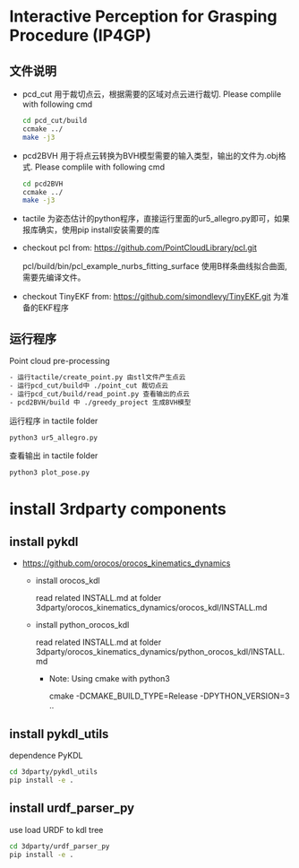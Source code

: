 # Interactive Perception for Grasping Procedure (IP4GP)

## 文件说明
- pcd_cut 用于裁切点云，根据需要的区域对点云进行裁切. Please complile with following cmd
  ```bash
  cd pcd_cut/build
  ccmake ../
  make -j3
  ```
- pcd2BVH 用于将点云转换为BVH模型需要的输入类型，输出的文件为.obj格式. Please complile with following cmd
  ```bash
  cd pcd2BVH
  ccmake ../
  make -j3
  ```
- tactile 为姿态估计的python程序，直接运行里面的ur5_allegro.py即可，如果报库确实，使用pip install安装需要的库
- checkout pcl from:  https://github.com/PointCloudLibrary/pcl.git

  pcl/build/bin/pcl_example_nurbs_fitting_surface 使用B样条曲线拟合曲面,需要先编译文件。

- checkout TinyEKF from:  https://github.com/simondlevy/TinyEKF.git
  为准备的EKF程序

## 运行程序


Point cloud pre-processing
  ```bash
- 运行tactile/create_point.py 由stl文件产生点云
- 运行pcd_cut/build中 ./point_cut 裁切点云
- 运行pcd_cut/build/read_point.py 查看输出的点云
- pcd2BVH/build 中 ./greedy_project 生成BVH模型  
  ```

运行程序 in tactile folder
```bash
python3 ur5_allegro.py
```

查看输出 in tactile folder
```bash
python3 plot_pose.py
```

# install 3rdparty components

## install pykdl
- https://github.com/orocos/orocos_kinematics_dynamics
    - install orocos_kdl 
        
        read related INSTALL.md at folder  3dparty/orocos_kinematics_dynamics/orocos_kdl/INSTALL.md
    - install python_orocos_kdl
        
        read related INSTALL.md at folder  3dparty/orocos_kinematics_dynamics/python_orocos_kdl/INSTALL.md

        - Note: Using cmake with python3

            cmake -DCMAKE_BUILD_TYPE=Release -DPYTHON_VERSION=3 ..

## install pykdl_utils
dependence PyKDL

```bash
cd 3dparty/pykdl_utils
pip install -e .
```

## install urdf_parser_py
use load URDF to kdl tree 
```bash
cd 3dparty/urdf_parser_py
pip install -e .
```






